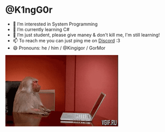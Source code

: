 # @K1ngG0r
- 👀 I’m interested in System Programming
- 🌱 I’m currently learning C#
- 💞️ I’m just student, please give maney & don't kill me,  I'm still learning!
- 📫 To reach me you can just ping me on [Discord](https://www.youtube.com/watch?v=dQw4w9WgXcQ) :3
- 😄 Pronouns: he / him / @Kingigor / GorMor

![BIBIZYAN](cache/me.gif)

